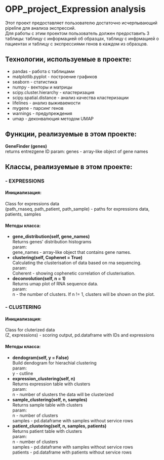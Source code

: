 # OPP_project_Expression analysis  
Этот проект предоставляет пользователю достаточно исчерпывающий pipeline для анализа экспрессий.  
Для работы с этим проектом пользователь должен предоставить 3 таблицы: таблицу с информацией об образцах, таблицу с инфрмацией о пациентах и таблицу с экспрессиями генов в каждом из образцов.  
## Технологии, используемые в проекте:

- pandas - работа с таблицами
- matplotlib.pyplot - построение графиков
- seaborn - статистика
- numpy - векторы и матрицы
- scipy.cluster.hierarchy - кластеризация
- scipy.spatial.distance - анализ качества кластеризации
- lifelines - анализ выживаемости
- mygene - парсинг генов
- warnings - предупреждения
- umap - деконвалюция методом UMAP 
 
## Функции, реализуемые в этом проекте:
**GeneFinder (genes)**  
returns entrezgene ID
param:
genes - array-like object of gene names  
  
## Классы, реализуемые в этом проекте:  
### - **EXPRESSIONS** 
  #### Инициализация:
  Class for expressions data  
  (path_rnaseq, path_patient, path_sample) - paths for expressions data, patients, samples 
  #### Методы класса:
  - **gene_distribution(self, gene_names)**    
        Returns genes' distribution histograms  
        param:  
        gene_names - array-like object that contains gene names.
  - **clustering(self, Cophenet = True)**  
        Calculating the clusterisation of data based on rna sequencing.  
        param:  
        Coherent - showing cophenetic correlation of clusterisation.  
  - **deconvolution(self, n = 1)**  
        Returns umap plot of RNA sequence data.  
        param:  
        n - the number of clusters. If n != 1, clusters will be shown on the plot.  
### - **CLUSTERING**
  #### Инициализация:
  Сlass for cluterized data  
  (Z, expressions) - scoring output, pd.dataframe with IDs and expressions
  #### Методы класса:
  - **dendogram(self, y = False)**    
        Build dendogram for hierachial clustering  
        param:  
        y - cutline  
  - **expression_clustering(self, n)**  
        Returns expression table with clusters  
        param:  
        n - number of slusters the data will be clusterized  
  - **sample_clustering(self, n, samples)**  
        Returns sample table with clusters  
        param:  
        n - number of clusters  
        samples - pd.dataframe with samples without service rows  
  - **patient_clustering(self, n, samples, patients)**    
        Returns patient table with clusters  
        param:  
        n - number of clusters  
        samples - pd.dataframe with samples without service rows  
        patients - pd.dataframe with patients without service rows  
